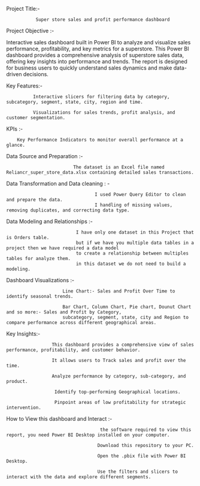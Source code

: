 Project Title:- 

               Super store sales and profit performance dashboard
               
Project Objective :- 

Interactive sales dashboard built in Power BI to analyze and visualize sales performance, profitability, and key metrics for a superstore.
This Power BI dashboard provides a comprehensive analysis of superstore sales data, 
offering key insights into performance and trends. 
The report is designed for business users to quickly understand sales dynamics and make data-driven decisions.
                   
Key Features:-

              Interactive slicers for filtering data by category, subcategory, segment, state, city, region and time.

              Visualizations for sales trends, profit analysis, and customer segmentation.

KPIs :- 

        Key Performance Indicators to monitor overall performance at a glance.

Data Source and Preparation :-

                             The dataset is an Excel file named Reliancr_super_store_data.xlsx containing detailed sales transactions.
                                
Data Transformation and Data cleaning : - 

                                     I used Power Query Editor to clean and prepare the data.
                                     I handling of missing values, removing duplicates, and correcting data type.  
                                                          
Data Modeling and Relationships :- 

                              I have only one dataset in this Project that is Orders table.
                              but if we have you multiple data tables in a project then we have required a data model
                              to create a relationship between multiples tables for analyze them.
                              in this dataset we do not need to build a modeling.
                                   
Dashboard Visualizations :-

                         Line Chart:- Sales and Profit Over Time to identify seasonal trends.

                         Bar Chart, Column Chart, Pie chart, Dounut Chart and so more:- Sales and Profit by Category, 
                         subcategory, segment, state, city and Region to compare performance across different geographical areas.
               
Key Insights:- ​

                     This dashboard provides a comprehensive view of sales performance, profitability, and customer behavior. 

                     It allows users to ​Track sales and profit over the time. 

                     ​Analyze performance by category, sub-category, and product.

                      Identify top-performing Geographical locations.

                      Pinpoint areas of low profitability for strategic intervention.
              
How to View this dashboard and Interact :-

                                       the software required to view this report, you need Power BI Desktop installed on your computer.

                                      Download this repository to your PC.

                                      Open the .pbix file with Power BI Desktop.

                                      Use the filters and slicers to interact with the data and explore different segments.



